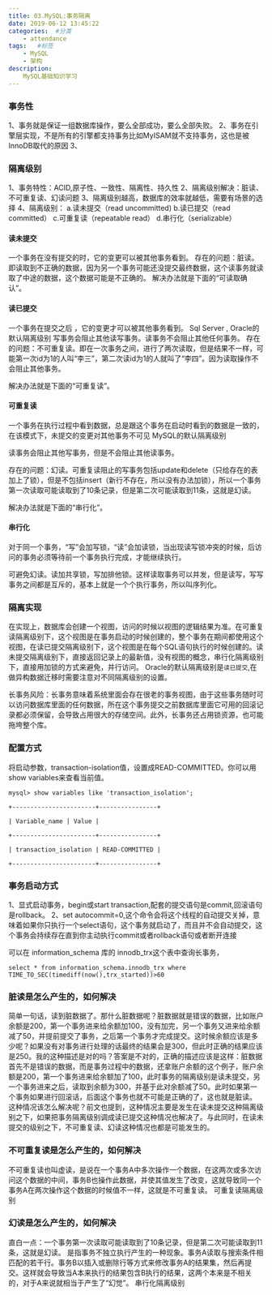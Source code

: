 ```yaml
---
title: 03.MySQL:事务隔离
date: 2019-06-12 13:45:22
categories:  #分类
    - attendance
tags:   #标签
    - MySQL
    - 架构 
description: 
    MySQL基础知识学习
---
```

### 事务性
1、事务就是保证一组数据库操作，要么全部成功，要么全部失败。
2、事务在引擎层实现，不是所有的引擎都支持事务比如MyISAM就不支持事务，这也是被InnoDB取代的原因
3、
### 隔离级别
1、事务特性：ACID,原子性、一致性、隔离性、持久性
2、隔离级别解决：脏读、不可重复读、幻读问题
3、隔离级别越高，数据库的效率就越低，需要有场景的选择
4、隔离级别：
	a.读未提交（read uncommitted)
	b.读已提交（read committed）
	c.可重复读（repeatable read）
	d.串行化（serializable）
#### 读未提交
一个事务在没有提交的时，它的变更可以被其他事务看到。
存在的问题：脏读。即读取到不正确的数据，因为另一个事务可能还没提交最终数据，这个读事务就读取了中途的数据，这个数据可能是不正确的。
解决办法就是下面的“可读取确认”。
#### 读已提交
一个事务在提交之后 ，它的变更才可以被其他事务看到。
Sql Server , Oracle的默认隔离级别
写事务会阻止其他读写事务。读事务不会阻止其他任何事务。
存在的问题：不可重复读。即在一次事务之间，进行了两次读取，但是结果不一样，可能第一次id为1的人叫“李三”，第二次读id为1的人就叫了“李四”。因为读取操作不会阻止其他事务。

解决办法就是下面的“可重复读”。
#### 可重复读
一个事务在执行过程中看到数据，总是跟这个事务在启动时看到的数据是一致的，在该模式下，未提交的变更对其他事务不可见
MySQL的默认隔离级别

读事务会阻止其他写事务，但是不会阻止其他读事务。

存在的问题：幻读。可重复读阻止的写事务包括update和delete（只给存在的表加上了锁），但是不包括insert（新行不存在，所以没有办法加锁），所以一个事务第一次读取可能读取到了10条记录，但是第二次可能读取到11条，这就是幻读。

解决办法就是下面的“串行化”。
#### 串行化
对于同一个事务，“写”会加写锁，“读”会加读锁，当出现读写锁冲突的时候，后访问的事务必须等待前一个事务执行完成，才能继续执行。

可避免幻读。读加共享锁，写加排他锁。这样读取事务可以并发，但是读写，写写事务之间都是互斥的，基本上就是一个个执行事务，所以叫序列化。
### 隔离实现
在实现上，数据库会创建一个视图，访问的时候以视图的逻辑结果为准。在可重复读隔离级别下，这个视图是在事务启动的时候创建的，整个事务在期间都使用这个视图，在读已提交隔离级别下，这个视图是在每个SQL语句执行的时候创建的。读未提交隔离级别下，直接返回记录上的最新值，没有视图的概念，串行化隔离级别下，直接用加锁的方式来避免，并行访问。
Oracle的默认隔离级别是`读已提交`,在做异构数据迁移时需要注意对不同隔离级别的设置。

长事务风险：长事务意味着系统里面会存在很老的事务视图，由于这些事务随时可以访问数据库里面的任何数据，所在这个事务提交之前数据库里面它可用的回滚记录都必须保留，会导致占用很大的存储空间。此外，长事务还占用锁资源，也可能拖垮整个库。

### 配置方式
将启动参数，transaction-isolation值，设置成READ-COMMITTED。你可以用show variables来查看当前值。
```
mysql> show variables like 'transaction_isolation';

+-----------------------+----------------+

| Variable_name | Value |

+-----------------------+----------------+

| transaction_isolation | READ-COMMITTED |

+-----------------------+----------------+

```

### 事务启动方式
1、显式启动事务，begin或start transaction,配套的提交语句是commit,回滚语句是rollback。
2、set autocommit=0,这个命令会将这个线程的自动提交关掉，意味着如果你只执行一个select语句，这个事务就启动了，而且并不会自动提交，这个事务会持续存在直到你主动执行commit或者rollback语句或者断开连接

可以在 information_schema 库的 innodb_trx这个表中查询长事务，
```
select * from information_schema.innodb_trx where TIME_TO_SEC(timediff(now(),trx_started))>60

```


### 脏读是怎么产生的，如何解决
简单一句话，读到脏数据了。那什么脏数据呢？脏数据就是错误的数据，比如账户余额是200，第一个事务进来给余额加100，没有加完，另一个事务又进来给余额减了50，并提前提交了事务，之后第一个事务才完成提交。这时候余额应该是多少呢？如果没有对事务进行处理的话最终的结果会是300，但此时正确的结果应该是250。我的这种描述是对的吗？答案是不对的，正确的描述应该是这样：脏数据首先不是错误的数据，而是事务过程中的数据，还拿账户余额的这个例子，账户余额是200，第一个事务进来给余额加了100，此时事务的隔离级别是读未提交，另一个事务进来之后，读取到余额为300，并基于此对余额减了50。此时如果第一个事务如果进行回滚话，后面这个事务也就不可能是正确的了，这也就是脏读。
这种情况该怎么解决呢？前文也提到，这种情况主要是发生在读未提交这种隔离级别之下，如果把事务隔离级别调成读已提交这种情况也解决了。与此同时，在读未提交的级别之下，不可重复读、幻读这种情况也都是可能发生的。

### 不可重复读是怎么产生的，如何解决
不可重复读也叫虚读，是说在一个事务A中多次操作一个数据，在这两次或多次访问这个数据的中间，事务B也操作此数据，并使其值发生了改变，这就导致同一个事务A在两次操作这个数据的时候值不一样，这就是不可重复读。
可重复读隔离级别
### 幻读是怎么产生的，如何解决
直白一点：一个事务第一次读取可能读取到了10条记录，但是第二次可能读取到11条，这就是幻读。
是指事务不独立执行产生的一种现象。事务A读取与搜索条件相匹配的若干行。事务B以插入或删除行等方式来修改事务A的结果集，然后再提交。这样就会导致当A本来执行的结果包含B执行的结果，这两个本来是不相关的，对于A来说就相当于产生了“幻觉”。
串行化隔离级别